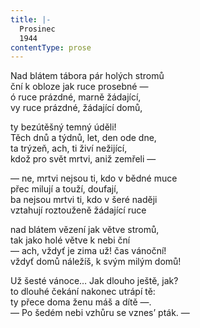 ```yaml
---
title: |-
  Prosinec
  1944
contentType: prose
---
```


Nad blátem tábora pár holých stromů  
ční k obloze jak ruce prosebné —  
ó ruce prázdné, marně žádající,  
vy ruce prázdné, žádající domů,

ty bezútěšný temný úděli!  
Těch dnů a týdnů, let, den ode dne,  
ta trýzeň, ach, ti živí nežijící,  
kdož pro svět mrtvi, aniž zemřeli —

— ne, mrtvi nejsou ti, kdo v bědné muce  
přec milují a touží, doufají,  
ba nejsou mrtvi ti, kdo v šeré naději  
vztahují roztouženě žádající ruce

nad blátem vězení jak větve stromů,  
tak jako holé větve k nebi ční  
— ach, vždyť je zima už! čas vánoční!  
vždyť domů náležíš, k svým milým domů!

Už šesté vánoce… Jak dlouho ještě, jak?  
to dlouhé čekání nakonec utrápí tě:  
ty přece doma ženu máš a dítě —.  
— Po šedém nebi vzhůru se vznes’ pták. —
